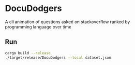 # DocuDodgers
A cli animation of questions asked on stackoverflow ranked by programming language over time

## Run

```bash
cargo build --release
./target/release/DocuDodgers --local dataset.json
```
